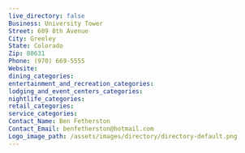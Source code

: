 ```yaml
---
live_directory: false
Business: University Tower
Street: 609 8th Avenue
City: Greeley
State: Colorado
Zip: 80631
Phone: (970) 669-5555
Website:
dining_categories:
entertainment_and_recreation_categories:
lodging_and_event_centers_categories:
nightlife_categories:
retail_categories:
service_categories:
Contact_Name: Ben Fetherston
Contact_Email: benfetherston@hotmail.com
Logo_image_path: /assets/images/directory/directory-default.png
---
```



